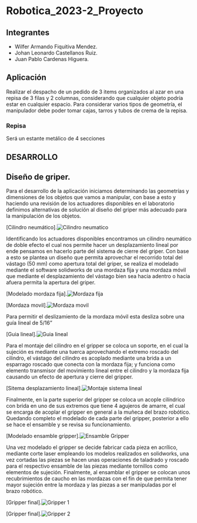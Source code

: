 
# Robotica_2023-2_Proyecto
## Integrantes

- Wilfer Armando Fiquitiva Mendez.
- Johan Leonardo Castellanos Ruiz.
- Juan Pablo Cardenas Higuera.

## Aplicación
Realizar el despacho de un pedido de 3 items organizados al azar en una repisa de 3 filas y 2 columnas, considerando
que cualquier objeto podría estar en cualquier espacio.
Para considerar varios tipos de geometría, el manipulador debe poder tomar cajas, tarros y tubos de crema de la
repisa.

### Repisa
Será un estante metálico de 4 secciones 

## DESARROLLO
## Diseño de griper.
Para el desarrollo de la aplicación iniciamos determinando las geometrías y dimensiones de los objetos que vamos a manipular, con base a esto y haciendo una revisión de los actuadores disponibles en el laboratorio definimos alternativas de solución al diseño del griper más adecuado para la manipulación de los objetos.

[Cilindro neumático].![Cilindro neumatico](https://github.com/jcardenash99/Robotica_2023-2_Proyecto/assets/143892609/96a0d4c6-70ed-4c84-aaaa-deb1d579d2e2)

Identificando los actuadores disponibles encontramos un cilindro neumático de doble efecto el cual nos permite hacer un desplazamiento lineal por ende pensamos en hacerlo parte del sistema de cierre del griper.
Con base a esto se plantea un diseño que permita aprovechar el recorrido total del vástago (50 mm) como apertura total del griper, se realiza el modelado mediante el software solidworks de una mordaza fija y una mordaza móvil que mediante el desplazamiento del vástago bien sea hacia adentro o hacia afuera permita la apertura del griper.

[Modelado mordaza fija].![Mordaza fija](https://github.com/jcardenash99/Robotica_2023-2_Proyecto/assets/143892609/ddd506c8-f69f-4df9-b5bb-150d93bdf28b)

[Mordaza movil].![Mordaza movil](https://github.com/jcardenash99/Robotica_2023-2_Proyecto/assets/143892609/ae269348-f2be-4948-9f59-d09fdcafe0aa)

Para permitir el deslizamiento de la mordaza móvil esta desliza sobre una guía lineal de 5/16”

[Guia lineal].![Guia lineal](https://github.com/jcardenash99/Robotica_2023-2_Proyecto/assets/143892609/7ff12eed-9446-4507-aeb2-b401a5ecb8ed)

Para el montaje del cilindro en el gripper se coloca un soporte, en el cual la sujeción es mediante una tuerca aprovechando el extremo roscado del cilindro, el vástago del cilindro es acoplado mediante una brida a un esparrago roscado que conecta con la mordaza fija; y funciona como elemento transmisor del movimiento lineal entre el cilindro y la mordaza fija causando un efecto de apertura y cierre del gripper. 

[Sitema desplazamiento lineal].![Montaje sistema lineal](https://github.com/jcardenash99/Robotica_2023-2_Proyecto/assets/143892609/b0fadd8d-b5ed-4a1a-ad1e-635305627ee2)

Finalmente, en la parte superior del gripper se coloca un acople cilíndrico con brida en uno de sus extremos que tiene 4 agujeros de amarre, el cual se encarga de acoplar el gripper en general a la muñeca del brazo robótico. Quedando completo el modelado de cada parte del gripper, posterior a ello se hace el ensamble y se revisa su funcionamiento.

[Modelado ensamble gripper].![Ensamble Gripper](https://github.com/jcardenash99/Robotica_2023-2_Proyecto/assets/143892609/35a65497-31df-4701-af4a-80de20e51cbf)

Una vez modelado el gripper se decide fabricar cada pieza en acrílico, mediante corte laser empleando los modelos realizados en solidworks, una vez cortadas las piezas se hacen unas operaciones de taladrado y roscado para el respectivo ensamble de las piezas mediante tornillos como elementos de sujeción. 
Finalmente, al ensamblar el gripper se colocan unos recubrimientos de caucho en las mordazas con el fin de que permita tener mayor sujeción entre la mordaza y las piezas a ser manipuladas por el brazo robótico.


[Gripper final].![Gripper 1](https://github.com/jcardenash99/Robotica_2023-2_Proyecto/assets/143892609/34e79934-07d5-40fa-97d0-df7b2a4075b8)

[Gripper final].![Gripper 2](https://github.com/jcardenash99/Robotica_2023-2_Proyecto/assets/143892609/1fe344f2-9c2b-4cdb-878e-6054e6e24031)



